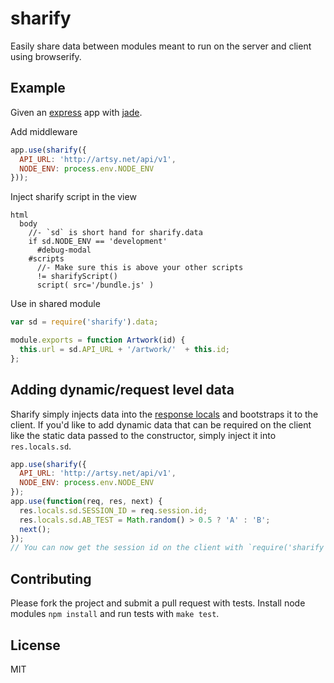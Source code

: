 # sharify

Easily share data between modules meant to run on the server and client using browserify.

## Example

Given an [express](https://github.com/visionmedia/express) app with [jade](https://github.com/visionmedia/jade).

Add middleware

````javascript
app.use(sharify({
  API_URL: 'http://artsy.net/api/v1',
  NODE_ENV: process.env.NODE_ENV
}));
````

Inject sharify script in the view

````jade
html
  body
    //- `sd` is short hand for sharify.data
    if sd.NODE_ENV == 'development'
      #debug-modal
    #scripts
      //- Make sure this is above your other scripts
      != sharifyScript()
      script( src='/bundle.js' )
````

Use in shared module

````javascript
var sd = require('sharify').data;

module.exports = function Artwork(id) {
  this.url = sd.API_URL + '/artwork/'  + this.id;
};
````

## Adding dynamic/request level data

Sharify simply injects data into the [response locals](http://expressjs.com/api.html#res.locals) and bootstraps it to the client. If you'd like to add dynamic data that can be required on the client like the static data passed to the constructor, simply inject it into `res.locals.sd`.

````javascript
app.use(sharify({
  API_URL: 'http://artsy.net/api/v1',
  NODE_ENV: process.env.NODE_ENV
});
app.use(function(req, res, next) {
  res.locals.sd.SESSION_ID = req.session.id;
  res.locals.sd.AB_TEST = Math.random() > 0.5 ? 'A' : 'B';
  next();
});
// You can now get the session id on the client with `require('sharify').data.SESSION_ID`
````

## Contributing

Please fork the project and submit a pull request with tests. Install node modules `npm install` and run tests with `make test`.

## License

MIT
